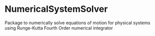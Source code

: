 # NumericalSystemSolver
Package to numerically solve equations of motion for physical systems using Runge-Kutta Fourth Order numerical integrator
